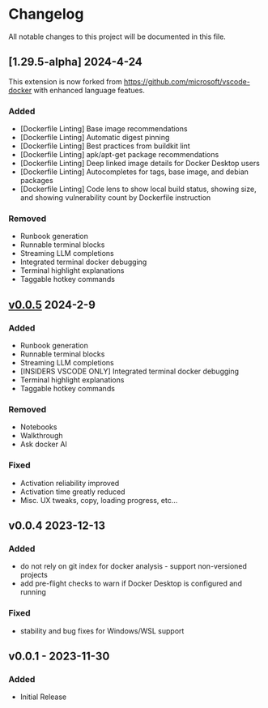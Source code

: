 # Changelog

All notable changes to this project will be documented in this file.

## [<fork>1.29.5-alpha] 2024-4-24

This extension is now forked from https://github.com/microsoft/vscode-docker with enhanced language featues. 

### Added
* [Dockerfile Linting] Base image recommendations
* [Dockerfile Linting] Automatic digest pinning
* [Dockerfile Linting] Best practices from buildkit lint
* [Dockerfile Linting] apk/apt-get package recommendations
* [Dockerfile Linting] Deep linked image details for Docker Desktop users
* [Dockerfile Linting] Autocompletes for tags, base image, and debian packages
* [Dockerfile Linting] Code lens to show local build status, showing size, and showing vulnerability count by Dockerfile instruction


### Removed
* Runbook generation
* Runnable terminal blocks
* Streaming LLM completions
* Integrated terminal docker debugging
* Terminal highlight explanations
* Taggable hotkey commands


## [v0.0.5](https://github.com/docker/docker-ai/releases/tag/pre-release) 2024-2-9

### Added

*   Runbook generation
*   Runnable terminal blocks
*   Streaming LLM completions
*   [INSIDERS VSCODE ONLY] Integrated terminal docker debugging
*   Terminal highlight explanations
*   Taggable hotkey commands

### Removed

* Notebooks
* Walkthrough
* Ask docker AI

### Fixed

* Activation reliability improved
* Activation time greatly reduced
* Misc. UX tweaks, copy, loading progress, etc...

## v0.0.4 2023-12-13

### Added

*   do not rely on git index for docker analysis - support non-versioned projects
*   add pre-flight checks to warn if Docker Desktop is configured and running

### Fixed

*   stability and bug fixes for Windows/WSL support

## v0.0.1 - 2023-11-30

### Added

*   Initial Release

